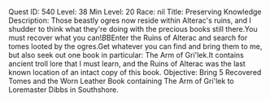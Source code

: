 Quest ID: 540
Level: 38
Min Level: 20
Race: nil
Title: Preserving Knowledge
Description: Those beastly ogres now reside within Alterac's ruins, and I shudder to think what they're doing with the precious books still there.You must recover what you can!$B$BEnter the Ruins of Alterac and search for tomes looted by the ogres.Get whatever you can find and bring them to me, but also seek out one book in particular: The Arm of Gri'lek.It contains ancient troll lore that I must learn, and the Ruins of Alterac was the last known location of an intact copy of this book.
Objective: Bring 5 Recovered Tomes and the Worn Leather Book containing The Arm of Gri'lek to Loremaster Dibbs in Southshore.
